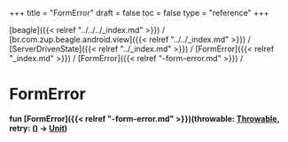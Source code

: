 +++
title = "FormError"
draft = false
toc = false
type = "reference"
+++

[beagle]({{< relref "../../../_index.md" >}}) / [br.com.zup.beagle.android.view]({{< relref "../../_index.md" >}}) / [ServerDrivenState]({{< relref "../_index.md" >}}) / [FormError]({{< relref "_index.md" >}}) / [FormError]({{< relref "-form-error.md" >}}) / 



# FormError  
  
<b><b>fun [FormError]({{< relref "-form-error.md" >}})(throwable: [Throwable](https://kotlinlang.org/api/latest/jvm/stdlib/kotlin/-throwable/index.html), retry: () -> [Unit](https://kotlinlang.org/api/latest/jvm/stdlib/kotlin/-unit/index.html))</b></b>  



